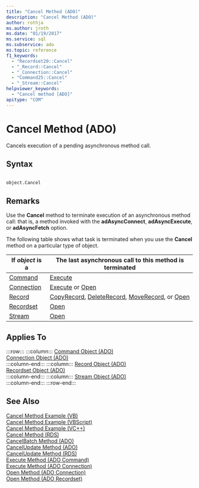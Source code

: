 ```yaml
---
title: "Cancel Method (ADO)"
description: "Cancel Method (ADO)"
author: rothja
ms.author: jroth
ms.date: "01/19/2017"
ms.service: sql
ms.subservice: ado
ms.topic: reference
f1_keywords:
  - "Recordset20::Cancel"
  - "_Record::Cancel"
  - "_Connection::Cancel"
  - "Command25::Cancel"
  - "_Stream::Cancel"
helpviewer_keywords:
  - "Cancel method [ADO]"
apitype: "COM"
---
```

# Cancel Method (ADO)
Cancels execution of a pending asynchronous method call.  
  
## Syntax  
  
```  
  
object.Cancel  
```  
  
## Remarks  
 Use the **Cancel** method to terminate execution of an asynchronous method call: that is, a method invoked with the **adAsyncConnect**, **adAsyncExecute**, or **adAsyncFetch** option.  
  
 The following table shows what task is terminated when you use the **Cancel** method on a particular type of object.  
  
|If *object* is a|The last asynchronous call to this method is terminated|  
|----------------------|-------------------------------------------------------------|  
|[Command](./command-object-ado.md)|[Execute](./execute-method-ado-command.md)|  
|[Connection](./connection-object-ado.md)|[Execute](./execute-method-ado-connection.md) or [Open](./open-method-ado-connection.md)|  
|[Record](./record-object-ado.md)|[CopyRecord](./copyrecord-method-ado.md), [DeleteRecord](./deleterecord-method-ado.md), [MoveRecord](./moverecord-method-ado.md), or [Open](./open-method-ado-record.md)|  
|[Recordset](./recordset-object-ado.md)|[Open](./open-method-ado-recordset.md)|  
|[Stream](./stream-object-ado.md)|[Open](./open-method-ado-stream.md)|  
  
## Applies To  

:::row:::
    :::column:::
        [Command Object (ADO)](./command-object-ado.md)  
        [Connection Object (ADO)](./connection-object-ado.md)  
    :::column-end:::
    :::column:::
        [Record Object (ADO)](./record-object-ado.md)  
        [Recordset Object (ADO)](./recordset-object-ado.md)  
    :::column-end:::
    :::column:::
        [Stream Object (ADO)](./stream-object-ado.md)  
    :::column-end:::
:::row-end:::

## See Also  
 [Cancel Method Example (VB)](./cancel-method-example-vb.md)   
 [Cancel Method Example (VBScript)](../rds-api/cancel-method-example-vbscript.md)   
 [Cancel Method Example (VC++)](./cancel-method-example-vc.md)   
 [Cancel Method (RDS)](../rds-api/cancel-method-rds.md)   
 [CancelBatch Method (ADO)](./cancelbatch-method-ado.md)   
 [CancelUpdate Method (ADO)](./cancelupdate-method-ado.md)   
 [CancelUpdate Method (RDS)](../rds-api/cancelupdate-method-rds.md)   
 [Execute Method (ADO Command)](./execute-method-ado-command.md)   
 [Execute Method (ADO Connection)](./execute-method-ado-connection.md)   
 [Open Method (ADO Connection)](./open-method-ado-connection.md)   
 [Open Method (ADO Recordset)](./open-method-ado-recordset.md)